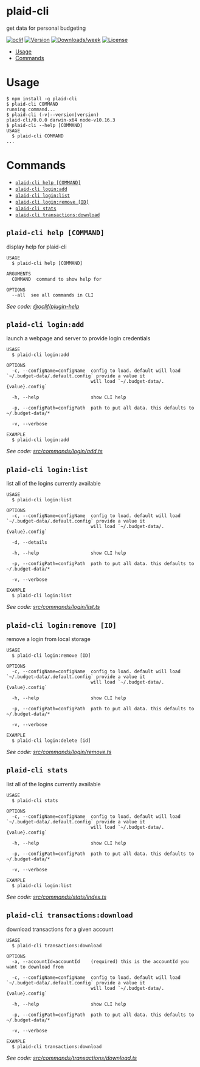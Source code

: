 plaid-cli
=========

get data for personal budgeting

[![oclif](https://img.shields.io/badge/cli-oclif-brightgreen.svg)](https://oclif.io)
[![Version](https://img.shields.io/npm/v/plaid-cli.svg)](https://npmjs.org/package/plaid-cli)
[![Downloads/week](https://img.shields.io/npm/dw/plaid-cli.svg)](https://npmjs.org/package/plaid-cli)
[![License](https://img.shields.io/npm/l/plaid-cli.svg)](https://github.com/adamclerk/plaid-cli/blob/master/package.json)

<!-- toc -->
* [Usage](#usage)
* [Commands](#commands)
<!-- tocstop -->
# Usage
<!-- usage -->
```sh-session
$ npm install -g plaid-cli
$ plaid-cli COMMAND
running command...
$ plaid-cli (-v|--version|version)
plaid-cli/0.0.0 darwin-x64 node-v10.16.3
$ plaid-cli --help [COMMAND]
USAGE
  $ plaid-cli COMMAND
...
```
<!-- usagestop -->
# Commands
<!-- commands -->
* [`plaid-cli help [COMMAND]`](#plaid-cli-help-command)
* [`plaid-cli login:add`](#plaid-cli-loginadd)
* [`plaid-cli login:list`](#plaid-cli-loginlist)
* [`plaid-cli login:remove [ID]`](#plaid-cli-loginremove-id)
* [`plaid-cli stats`](#plaid-cli-stats)
* [`plaid-cli transactions:download`](#plaid-cli-transactionsdownload)

## `plaid-cli help [COMMAND]`

display help for plaid-cli

```
USAGE
  $ plaid-cli help [COMMAND]

ARGUMENTS
  COMMAND  command to show help for

OPTIONS
  --all  see all commands in CLI
```

_See code: [@oclif/plugin-help](https://github.com/oclif/plugin-help/blob/v2.2.1/src/commands/help.ts)_

## `plaid-cli login:add`

launch a webpage and server to provide login credentials

```
USAGE
  $ plaid-cli login:add

OPTIONS
  -c, --configName=configName  config to load. default will load `~/.budget-data/.default.config` provide a value it
                               will load `~/.budget-data/.{value}.config`

  -h, --help                   show CLI help

  -p, --configPath=configPath  path to put all data. this defaults to ~/.budget-data/*

  -v, --verbose

EXAMPLE
  $ plaid-cli login:add
```

_See code: [src/commands/login/add.ts](https://github.com/adamclerk/plaid-cli/blob/v0.0.0/src/commands/login/add.ts)_

## `plaid-cli login:list`

list all of the logins currently available

```
USAGE
  $ plaid-cli login:list

OPTIONS
  -c, --configName=configName  config to load. default will load `~/.budget-data/.default.config` provide a value it
                               will load `~/.budget-data/.{value}.config`

  -d, --details

  -h, --help                   show CLI help

  -p, --configPath=configPath  path to put all data. this defaults to ~/.budget-data/*

  -v, --verbose

EXAMPLE
  $ plaid-cli login:list
```

_See code: [src/commands/login/list.ts](https://github.com/adamclerk/plaid-cli/blob/v0.0.0/src/commands/login/list.ts)_

## `plaid-cli login:remove [ID]`

remove a login from local storage

```
USAGE
  $ plaid-cli login:remove [ID]

OPTIONS
  -c, --configName=configName  config to load. default will load `~/.budget-data/.default.config` provide a value it
                               will load `~/.budget-data/.{value}.config`

  -h, --help                   show CLI help

  -p, --configPath=configPath  path to put all data. this defaults to ~/.budget-data/*

  -v, --verbose

EXAMPLE
  $ plaid-cli login:delete [id]
```

_See code: [src/commands/login/remove.ts](https://github.com/adamclerk/plaid-cli/blob/v0.0.0/src/commands/login/remove.ts)_

## `plaid-cli stats`

list all of the logins currently available

```
USAGE
  $ plaid-cli stats

OPTIONS
  -c, --configName=configName  config to load. default will load `~/.budget-data/.default.config` provide a value it
                               will load `~/.budget-data/.{value}.config`

  -h, --help                   show CLI help

  -p, --configPath=configPath  path to put all data. this defaults to ~/.budget-data/*

  -v, --verbose

EXAMPLE
  $ plaid-cli login:list
```

_See code: [src/commands/stats/index.ts](https://github.com/adamclerk/plaid-cli/blob/v0.0.0/src/commands/stats/index.ts)_

## `plaid-cli transactions:download`

download transactions for a given account

```
USAGE
  $ plaid-cli transactions:download

OPTIONS
  -a, --accountId=accountId    (required) this is the accountId you want to download from

  -c, --configName=configName  config to load. default will load `~/.budget-data/.default.config` provide a value it
                               will load `~/.budget-data/.{value}.config`

  -h, --help                   show CLI help

  -p, --configPath=configPath  path to put all data. this defaults to ~/.budget-data/*

  -v, --verbose

EXAMPLE
  $ plaid-cli transactions:download
```

_See code: [src/commands/transactions/download.ts](https://github.com/adamclerk/plaid-cli/blob/v0.0.0/src/commands/transactions/download.ts)_
<!-- commandsstop -->
